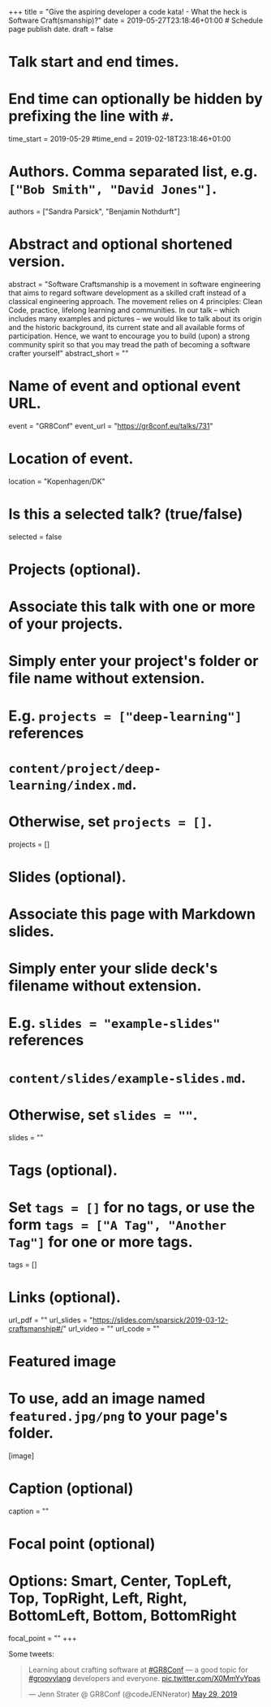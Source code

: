 +++
title = "Give the aspiring developer a code kata! - What the heck is Software Craft(smanship)?"
date = 2019-05-27T23:18:46+01:00  # Schedule page publish date.
draft = false

# Talk start and end times.
#   End time can optionally be hidden by prefixing the line with `#`.
time_start = 2019-05-29
#time_end = 2019-02-18T23:18:46+01:00

# Authors. Comma separated list, e.g. `["Bob Smith", "David Jones"]`.
authors = ["Sandra Parsick", "Benjamin Nothdurft"]

# Abstract and optional shortened version.
abstract = "Software Craftsmanship is a movement in software engineering that aims to regard software development as a skilled craft instead of a classical engineering approach. The movement relies on 4 principles: Clean Code, practice, lifelong learning and communities. In our talk – which includes many examples and pictures – we would like to talk about its origin and the historic background, its current state and all available forms of participation. Hence, we want to encourage you to build (upon) a strong community spirit so that you may tread the path of becoming a software crafter yourself"
abstract_short = ""

# Name of event and optional event URL.
event = "GR8Conf"
event_url = "https://gr8conf.eu/talks/731"

# Location of event.
location = "Kopenhagen/DK"

# Is this a selected talk? (true/false)
selected = false

# Projects (optional).
#   Associate this talk with one or more of your projects.
#   Simply enter your project's folder or file name without extension.
#   E.g. `projects = ["deep-learning"]` references
#   `content/project/deep-learning/index.md`.
#   Otherwise, set `projects = []`.
projects = []

# Slides (optional).
#   Associate this page with Markdown slides.
#   Simply enter your slide deck's filename without extension.
#   E.g. `slides = "example-slides"` references
#   `content/slides/example-slides.md`.
#   Otherwise, set `slides = ""`.
slides = ""

# Tags (optional).
#   Set `tags = []` for no tags, or use the form `tags = ["A Tag", "Another Tag"]` for one or more tags.
tags = []

# Links (optional).
url_pdf = ""
url_slides = "https://slides.com/sparsick/2019-03-12-craftsmanship#/"
url_video = ""
url_code = ""

# Featured image
# To use, add an image named `featured.jpg/png` to your page's folder.
[image]
  # Caption (optional)
  caption = ""

  # Focal point (optional)
  # Options: Smart, Center, TopLeft, Top, TopRight, Left, Right, BottomLeft, Bottom, BottomRight
  focal_point = ""
+++

Some tweets:

<blockquote class="twitter-tweet" data-partner="tweetdeck"><p lang="en" dir="ltr">Learning about crafting software  at <a href="https://twitter.com/hashtag/GR8Conf?src=hash&amp;ref_src=twsrc%5Etfw">#GR8Conf</a> — a good topic for <a href="https://twitter.com/hashtag/groovylang?src=hash&amp;ref_src=twsrc%5Etfw">#groovylang</a> developers and everyone. <a href="https://t.co/X0MmYvYpas">pic.twitter.com/X0MmYvYpas</a></p>&mdash; Jenn Strater @ GR8Conf (@codeJENNerator) <a href="https://twitter.com/codeJENNerator/status/1133663640094224384?ref_src=twsrc%5Etfw">May 29, 2019</a></blockquote>
<script async src="https://platform.twitter.com/widgets.js" charset="utf-8"></script>
